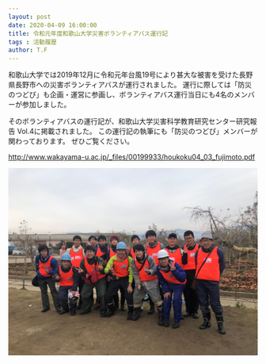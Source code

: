```yaml
---
layout: post
date: 2020-04-09 16:00:00
title: 令和元年度和歌山大学災害ボランティアバス運行記
tags : 活動履歴
author: T.F
---
```


和歌山大学では2019年12月に令和元年台風19号により甚大な被害を受けた長野県長野市への災害ボランティアバスが運行されました。
運行に際しては「防災のつどぴ」も企画・運営に参画し、ボランティアバス運行当日にも4名のメンバーが参加しました。

そのボランティアバスの運行記が、和歌山大学災害科学教育研究センター研究報告 Vol.4に掲載されました。
この運行記の執筆にも「防災のつどぴ」メンバーが関わっております。
ぜひご覧ください。

<a href="http://www.wakayama-u.ac.jp/_files/00199933/houkoku04_03_fujimoto.pdf" target="_blank" >http://www.wakayama-u.ac.jp/_files/00199933/houkoku04_03_fujimoto.pdf</a>
<!--more-->
![集合写真](/assets/images/5/5-1.jpg)




